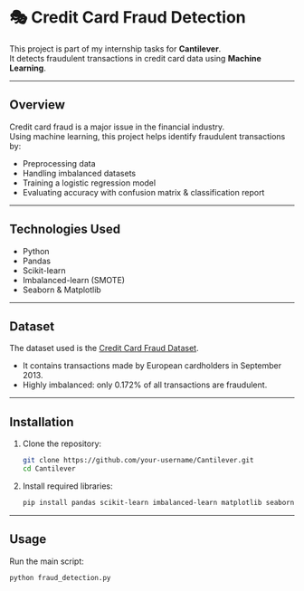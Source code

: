 # 🎭 Credit Card Fraud Detection

This project is part of my internship tasks for **Cantilever**.  
It detects fraudulent transactions in credit card data using **Machine Learning**.

---

## Overview
Credit card fraud is a major issue in the financial industry.  
Using machine learning, this project helps identify fraudulent transactions by:
- Preprocessing data
- Handling imbalanced datasets
- Training a logistic regression model
- Evaluating accuracy with confusion matrix & classification report

---

## Technologies Used
- Python
- Pandas
- Scikit-learn
- Imbalanced-learn (SMOTE)
- Seaborn & Matplotlib

---

## Dataset
The dataset used is the [Credit Card Fraud Dataset](https://www.kaggle.com/mlg-ulb/creditcardfraud).  
- It contains transactions made by European cardholders in September 2013.
- Highly imbalanced: only 0.172% of all transactions are fraudulent.


---

## Installation

1. Clone the repository:
    ```bash
    git clone https://github.com/your-username/Cantilever.git
    cd Cantilever
    ```

2. Install required libraries:
    ```bash
    pip install pandas scikit-learn imbalanced-learn matplotlib seaborn
    ```

---

## Usage

Run the main script:
```bash
python fraud_detection.py
